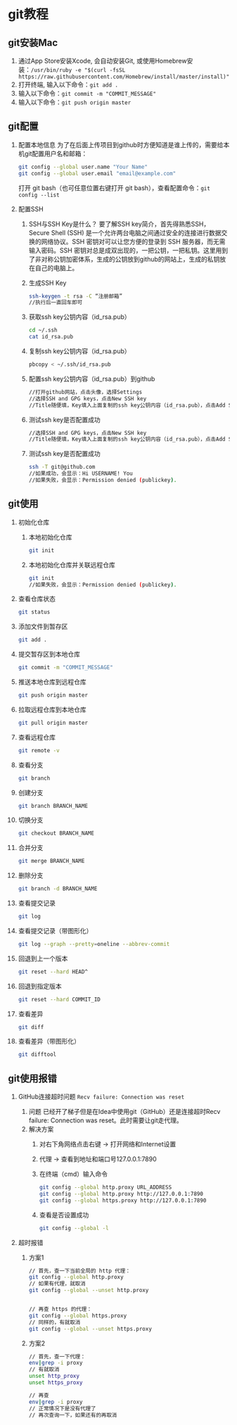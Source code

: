 # git教程

## git安装Mac

1. 通过App Store安装Xcode, 会自动安装Git, 或使用Homebrew安装：`/usr/bin/ruby -e "$(curl -fsSL https://raw.githubusercontent.com/Homebrew/install/master/install)"`
2. 打开终端, 输入以下命令：`git add .`
3. 输入以下命令：`git commit -m "COMMIT_MESSAGE"`
4. 输入以下命令：`git push origin master`

## git配置

1. 配置本地信息
    为了在后面上传项目到github时方便知道是谁上传的，需要给本机git配置用户名和邮箱：

    ```bash
    git config --global user.name "Your Name"
    git config --global user.email "email@example.com"
    ```

    打开 git bash（也可任意位置右键打开 git bash），查看配置命令：`git config --list`

2. 配置SSH
    1. SSH与SSH Key是什么？
        要了解SSH key简介，首先得熟悉SSH，Secure Shell (SSH) 是一个允许两台电脑之间通过安全的连接进行数据交换的网络协议。SSH 密钥对可以让您方便的登录到 SSH 服务器，而无需输入密码。SSH 密钥对总是成双出现的，一把公钥，一把私钥。这里用到了非对称公钥加密体系，生成的公钥放到github的网站上，生成的私钥放在自己的电脑上。
    2. 生成SSH Key

        ```bash
        ssh-keygen -t rsa -C “注册邮箱”
        //执行后一直回车即可
        ```

    3. 获取ssh key公钥内容（id_rsa.pub）

        ```bash
        cd ~/.ssh
        cat id_rsa.pub
        ```

    4. 复制ssh key公钥内容（id_rsa.pub）

        ```bash
        pbcopy < ~/.ssh/id_rsa.pub
        ```

    5. 配置ssh key公钥内容（id_rsa.pub）到github

        ```bash
        //打开github网站，点击头像，选择Settings
        //选择SSH and GPG keys，点击New SSH key
        //Title随便填，Key填入上面复制的ssh key公钥内容（id_rsa.pub），点击Add SSH key
        ```

    6. 测试ssh key是否配置成功

        ```bash
        //选择SSH and GPG keys，点击New SSH key
        //Title随便填，Key填入上面复制的ssh key公钥内容（id_rsa.pub），点击Add SSH key
        ```

    7. 测试ssh key是否配置成功

        ```bash
        ssh -T git@github.com
        //如果成功，会显示：Hi USERNAME! You
        //如果失败，会显示：Permission denied (publickey).
        ```

## git使用

1. 初始化仓库
    1. 本地初始化仓库

        ```bash
        git init
        ```

    2. 本地初始化仓库并关联远程仓库

        ```bash
        git init
        //如果失败，会显示：Permission denied (publickey).
        ```

2. 查看仓库状态

    ```bash
    git status
    ```

3. 添加文件到暂存区

    ```bash
    git add .
    ```

4. 提交暂存区到本地仓库

    ```bash
    git commit -m "COMMIT_MESSAGE"
    ```

5. 推送本地仓库到远程仓库

    ```bash
    git push origin master
    ```

6. 拉取远程仓库到本地仓库
  
    ```bash
    git pull origin master
    ```

7. 查看远程仓库

    ```bash
    git remote -v
    ```

8. 查看分支

    ```bash
    git branch
    ```

9. 创建分支

    ```bash
    git branch BRANCH_NAME
    ```

10. 切换分支

    ```bash
    git checkout BRANCH_NAME
    ```

11. 合并分支

    ```bash
    git merge BRANCH_NAME
    ```

12. 删除分支

    ```bash
    git branch -d BRANCH_NAME
    ```

13. 查看提交记录

    ```bash
    git log
    ```

14. 查看提交记录（带图形化）

    ```bash
    git log --graph --pretty=oneline --abbrev-commit
    ```

15. 回退到上一个版本

    ```bash
    git reset --hard HEAD^
    ```

16. 回退到指定版本

    ```bash
    git reset --hard COMMIT_ID
    ```

17. 查看差异

    ```bash
    git diff
    ```

18. 查看差异（带图形化）

    ```bash
    git difftool
    ```

## git使用报错

1. GitHub连接超时问题 `Recv failure: Connection was reset`
    1. 问题
        已经开了梯子但是在Idea中使用git（GitHub）还是连接超时Recv failure: Connection was reset。此时需要让git走代理。
    2. 解决方案
        1. 对右下角网络点击右键 -> 打开网络和Internet设置
        2. 代理 -> 查看到地址和端口号127.0.0.1:7890
        3. 在终端（cmd）输入命令

            ```bash
            git config --global http.proxy URL_ADDRESS
            git config --global http.proxy http://127.0.0.1:7890
            git config --global https.proxy http://127.0.0.1:7890
            ```

        4. 查看是否设置成功

            ```bash
            git config --global -l
            ```

2. 超时报错
    1. 方案1

        ```bash
        // 首先，查一下当前全局的 http 代理：
        git config --global http.proxy
        // 如果有代理，就取消
        git config --global --unset http.proxy


        // 再查 https 的代理：
        git config --global https.proxy
        // 同样的，有就取消
        git config --global --unset https.proxy
        ```

    2. 方案2

        ```bash
        // 首先，查一下代理：
        env|grep -i proxy
        // 有就取消
        unset http_proxy
        unset https_proxy

        // 再查
        env|grep -i proxy
        // 正常情况下是没有代理了
        // 再次查询一下，如果还有的再取消
        ```

